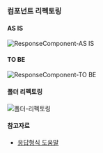 ### 컴포넌트 리펙토링
#### AS IS
![ResponseComponent-AS IS](https://user-images.githubusercontent.com/17817719/58377429-53059f00-7fbb-11e9-8519-8aba44c20c1e.png)

#### TO BE
![ResponseComponent-TO BE](https://user-images.githubusercontent.com/17817719/58377454-f1920000-7fbb-11e9-82b1-e6c6ad7f547f.png)

#### 폴더 리펙토링
![폴더-리펙토링](https://user-images.githubusercontent.com/17817719/58377469-5c433b80-7fbc-11e9-8b01-e35be55355a7.png)

#### 참고자료
- [응답형식 도움말](https://i.kakao.com/docs/tutorial-chatbot-response)